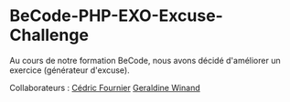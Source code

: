 # BeCode-PHP-EXO-Excuse-Challenge
Au cours de notre formation BeCode, nous avons décidé d'améliorer un exercice (générateur d'excuse).

Collaborateurs : 
[Cédric Fournier](https://github.com/Cedric-Fournier)
[Geraldine Winand](https://github.com/Geraldinew04)

